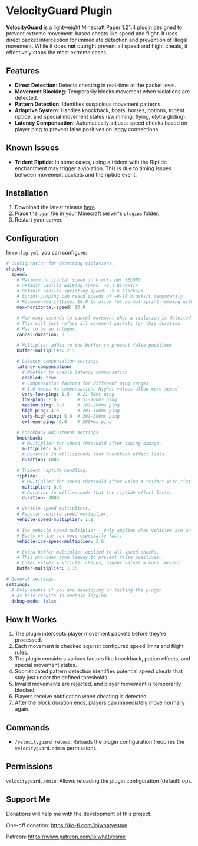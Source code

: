 # VelocityGuard Plugin
**VelocityGuard** is a lightweight Minecraft Paper 1.21.4 plugin designed to prevent extreme movement-based cheats like speed and flight. It uses direct packet interception for immediate detection and prevention of illegal movement. While it does **not** outright prevent all speed and flight cheats, it effectively stops the most extreme cases.

## Features
- **Direct Detection**: Detects cheating in real-time at the packet level.
- **Movement Blocking**: Temporarily blocks movement when violations are detected.
- **Pattern Detection**: Identifies suspicious movement patterns.
- **Adaptive System**: Handles knockback, boats, horses, potions, trident riptide, and special movement states (swimming, flying, elytra gliding).
- **Latency Compensation**: Automatically adjusts speed checks based on player ping to prevent false positives on laggy connections.

## Known Issues
- **Trident Riptide**: In some cases, using a trident with the Riptide enchantment may trigger a violation. This is due to timing issues between movement packets and the riptide event.

## Installation
1. Download the latest release [here](https://github.com/Jelly-Pudding/velocityguard/releases/latest).
2. Place the `.jar` file in your Minecraft server's `plugins` folder.
3. Restart your server.

## Configuration
In `config.yml`, you can configure:
```yaml
# Configuration for detecting violations.
checks:
  speed:
    # Maximum horizontal speed in blocks per SECOND
    # Default vanilla walking speed: ~4.3 blocks/s
    # Default vanilla sprinting speed: ~5.6 blocks/s
    # Sprint-jumping can reach speeds of ~9-10 blocks/s temporarily
    # Recommended setting: 10.0 to allow for normal sprint-jumping with a buffer
    max-horizontal-speed: 10.0

    # How many seconds to cancel movement when a violation is detected.
    # This will just refuse all movement packets for this duration.
    # Has to be an integer.
    cancel-duration: 3

    # Multiplier added to the buffer to prevent false positives
    buffer-multiplier: 2.5

    # Latency compensation settings
    latency-compensation:
      # Whether to enable latency compensation
      enabled: true
      # Compensation factors for different ping ranges
      # 1.0 means no compensation. Higher values allow more speed
      very-low-ping: 1.5   # 21-50ms ping
      low-ping: 2.0        # 51-100ms ping
      medium-ping: 3.0     # 101-200ms ping
      high-ping: 4.0       # 201-300ms ping
      very-high-ping: 5.0  # 301-500ms ping
      extreme-ping: 6.0    # 500+ms ping

    # Knockback adjustment settings
    knockback:
      # Multiplier for speed threshold after taking damage.
      multiplier: 6.0
      # Duration in milliseconds that knockback effect lasts.
      duration: 1000

    # Trident riptide handling.
    riptide:
      # Multiplier for speed threshold after using a trident with riptide enchantment.
      multiplier: 8.0
      # Duration in milliseconds that the riptide effect lasts.
      duration: 3000

    # Vehicle speed multipliers.
    # Regular vehicle speed multiplier.
    vehicle-speed-multiplier: 1.1

    # Ice vehicle speed multiplier - only applies when vehicles are on ice.
    # Boats on ice can move especially fast.
    vehicle-ice-speed-multiplier: 3.6

    # Extra buffer multiplier applied to all speed checks.
    # This provides some leeway to prevent false positives.
    # Lower values = stricter checks, higher values = more lenient.
    buffer-multiplier: 1.35

# General settings.
settings:
  # Only enable if you are developing or testing the plugin
  # as this results in verbose logging.
  debug-mode: false
```

## How It Works
1. The plugin intercepts player movement packets before they're processed.
2. Each movement is checked against configured speed limits and flight rules.
3. The plugin considers various factors like knockback, potion effects, and special movement states.
4. Sophisticated pattern detection identifies potential speed cheats that stay just under the defined thresholds.
5. Invalid movements are rejected, and player movement is temporarily blocked.
6. Players receive notification when cheating is detected.
7. After the block duration ends, players can immediately move normally again.

## Commands
- `/velocityguard reload`: Reloads the plugin configuration (requires the `velocityguard.admin` permission).

## Permissions
`velocityguard.admin`: Allows reloading the plugin configuration (default: op).

## Support Me
Donations will help me with the development of this project.

One-off donation: https://ko-fi.com/lolwhatyesme

Patreon: https://www.patreon.com/lolwhatyesme
